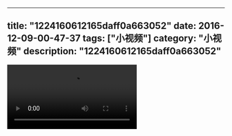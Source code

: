 
---
title: "1224160612165daff0a663052"
date: 2016-12-09-00-47-37
tags: ["小视频"]
category: "小视频"
description: "1224160612165daff0a663052"
---
<video src="http://ohtsqip0g.bkt.clouddn.com/1224160612165daff0a663052.mp4" controls="controls"></video>
